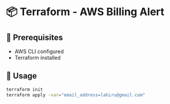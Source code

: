 # 📦 Terraform - AWS Billing Alert

## 🔧 Prerequisites
- AWS CLI configured
- Terraform installed

## 🚀 Usage
```bash
terraform init
terraform apply -var="email_address=lahiru@gmail.com"
